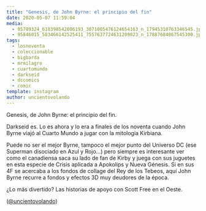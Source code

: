 ```yaml
---
title: "Genesis, de John Byrne: el principio del fin"
date: 2020-05-07 11:59:04
media: 
  - 95789324_618398542086193_3071005476124654163_n_17945310763346545.jpg
  - 95846015_583466142525411_7557637724631209023_n_17887684867545300.jpg
tags: 
  - losnoventa
  - coleccionable
  - bigbarda
  - mrmilagro
  - cuartomundo
  - darkseid
  - dccomics
  - comic
template: instagram
author: uncientovolando
---
```


Genesis, de John Byrne: el principio del fin.


Darkseid es. Lo es ahora y lo era a finales de los noventa cuando John Byrne viajó al Cuarto Mundo a jugar con la mitología Kirbiana.


Puede no ser el mejor Byrne, tampoco el mejor punto del Universo DC (ese Superman disociado en Azul y Rojo...) pero siempre es interesante ver como el canadiensa saca su lado de fan de Kirby y juega con sus juguetes en esta especie de Crisis aplicada a Apokolips y Nueva Génesis. Si en sus 4F se acercaba a los fondos de collage del Rey de los Tebeos, aquí John Byrne recurre a fondos y efectos 3D muy deudores de la época.


¿Lo más divertido? Las historias de apoyo con Scott Free en el Oeste.


([@uncientovolando](https://instagram.com/uncientovolando))
